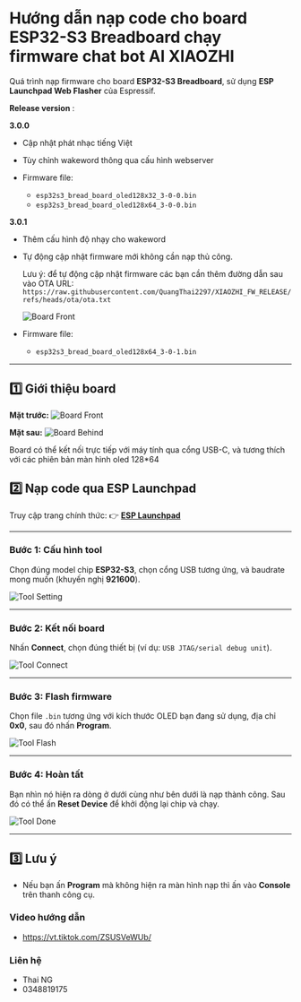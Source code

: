 # Hướng dẫn nạp code cho board ESP32-S3 Breadboard chạy firmware chat bot AI XIAOZHI 
 Quá trình nạp firmware cho board **ESP32-S3 Breadboard**, sử dụng **ESP Launchpad Web Flasher** của Espressif.

 **Release version** : 
 
 **3.0.0**
 
 - Cập nhật phát nhạc tiếng Việt 

 - Tùy chỉnh wakeword thông qua cấu hình webserver

 - Firmware file:
    - `esp32s3_bread_board_oled128x32_3-0-0.bin`
    - `esp32s3_bread_board_oled128x64_3-0-0.bin`

 **3.0.1**

 - Thêm cấu hình độ nhạy cho wakeword

 - Tự động cập nhật firmware mới không cần nạp thủ công. 
 
    Lưu ý: để tự động cập nhật firmware các bạn cần thêm đường dẫn sau vào OTA URL: `https://raw.githubusercontent.com/QuangThai2297/XIAOZHI_FW_RELEASE/refs/heads/ota/ota.txt`

    ![Board Front](image/config_chatbot.png)
 - Firmware file: 
    - `esp32s3_bread_board_oled128x64_3-0-1.bin`
---

## 1️⃣ Giới thiệu board

**Mặt trước:**
![Board Front](image/board_front.jpg)

**Mặt sau:**
![Board Behind](image/board_behind.jpg)

Board có thể kết nối trực tiếp với máy tính qua cổng USB-C, và tương thích với các phiên bản màn hình oled 128*64

## 2️⃣ Nạp code qua ESP Launchpad

Truy cập trang chính thức:
👉 **[ESP Launchpad](https://espressif.github.io/esp-launchpad/)**

---

### **Bước 1: Cấu hình tool**

Chọn đúng model chip **ESP32-S3**, chọn cổng USB tương ứng, và baudrate mong muốn (khuyến nghị **921600**).

![Tool Setting](image/tool_setting.png)

---

### **Bước 2: Kết nối board**

Nhấn **Connect**, chọn đúng thiết bị (ví dụ: `USB JTAG/serial debug unit`).

![Tool Connect](image/tool_connect.png)

---

### **Bước 3: Flash firmware**

Chọn file `.bin` tương ứng với kích thước OLED bạn đang sử dụng, địa chỉ **0x0**, sau đó nhấn **Program**.

![Tool Flash](image/tool_diy.png)

---

### **Bước 4: Hoàn tất**

Bạn nhìn nó hiện ra dòng ở dưới cùng như bên dưới là nạp thành công. Sau đó có thể ấn **Reset Device** để khởi động lại chip và chạy.

![Tool Done](image/tool_done.png)

---

## 3️⃣ Lưu ý

 - Nếu bạn ấn **Program** mà không hiện ra màn hình nạp thì ấn vào **Console** trên thanh công cụ.


### Video hướng dẫn

- https://vt.tiktok.com/ZSUSVeWUb/


### Liên hệ
- Thai NG
- 0348819175